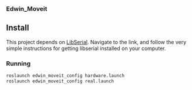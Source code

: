 ### Edwin\_Moveit

## Install
This project depends on [LibSerial](https://github.com/crayzeewulf/libserial). Navigate to the link, and follow the very simple instructions for getting libserial installed on your computer.

### Running

```bash
roslaunch edwin_moveit_config hardware.launch
roslaunch edwin_moveit_config real.launch
```
